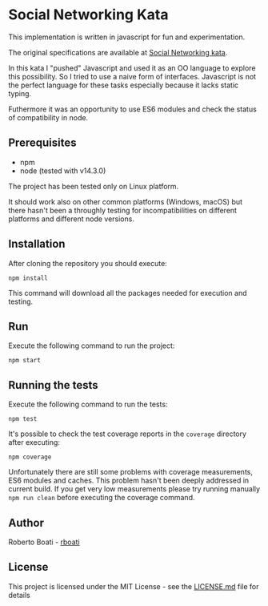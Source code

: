 # Social Networking Kata
This implementation is written in javascript for fun and experimentation.

The original specifications are available at [Social Networking kata](https://github.com/xpeppers/social_networking_kata_kata).

In this kata I "pushed" Javascript and used it as an OO language to explore this possibility.
So I tried to use a naive form of interfaces.
Javascript is not the perfect language for these tasks especially because it lacks static typing.

Futhermore it was an opportunity to use ES6 modules and check the status of compatibility in node.

## Prerequisites
- npm
- node (tested with v14.3.0)

The project has been tested only on Linux platform.

It should work also on other common platforms (Windows, macOS) but there hasn't been a throughly testing for incompatibilities on different platforms and different node versions.

## Installation
After cloning the repository you should execute:
```
npm install
```
This command will download all the packages needed for execution and testing.

## Run
Execute the following command to run the project:
```
npm start
```

## Running the tests
Execute the following command to run the tests:
```
npm test
```
It's possible to check the test coverage reports in the `coverage` directory after executing:
```
npm coverage
```
Unfortunately there are still some problems with coverage measurements, ES6 modules and caches. This problem hasn't been deeply addressed in current build.
If you get very low measurements please try running manually `npm run clean` before executing the coverage command.

## Author
Roberto Boati - [rboati](https://github.com/rboati)

## License
This project is licensed under the MIT License - see the [LICENSE.md](LICENSE.md) file for details